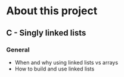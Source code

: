 # About this project
## C - Singly linked lists

### General
+ When and why using linked lists vs arrays
+ How to build and use linked lists
